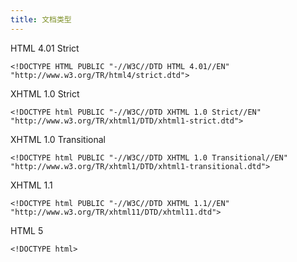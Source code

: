 ```yaml
---
title: 文档类型
---
```


HTML 4.01 Strict

```
<!DOCTYPE HTML PUBLIC "-//W3C//DTD HTML 4.01//EN"
"http://www.w3.org/TR/html4/strict.dtd">
```

XHTML 1.0 Strict

```
<!DOCTYPE html PUBLIC "-//W3C//DTD XHTML 1.0 Strict//EN"
"http://www.w3.org/TR/xhtml1/DTD/xhtml1-strict.dtd">
```

XHTML 1.0 Transitional

```
<!DOCTYPE html PUBLIC "-//W3C//DTD XHTML 1.0 Transitional//EN"
"http://www.w3.org/TR/xhtml1/DTD/xhtml1-transitional.dtd">
```

XHTML 1.1

```
<!DOCTYPE html PUBLIC "-//W3C//DTD XHTML 1.1//EN"
"http://www.w3.org/TR/xhtml11/DTD/xhtml11.dtd">
```

HTML 5

```
<!DOCTYPE html>
```